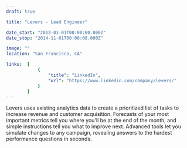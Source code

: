```yaml
---
draft: true

title: "Levers - Lead Engineer"

date_start: "2013-01-01T00:00:00.000Z"
date_stop: "2014-11-01T00:00:00.000Z"

image: ""
location: "San Francisco, CA"

links:  [
            {
                "title": "LinkedIn",
                "url": "https://www.linkedin.com/company/levers/"
            }
        ]
---
```


Levers uses existing analytics data to create a prioritized list of tasks to increase revenue and customer acquisition. Forecasts of your most important metrics tell you where you'll be at the end of the month, and simple instructions tell you what to improve next. Advanced tools let you simulate changes to any campaign, revealing answers to the hardest performance questions in seconds.
